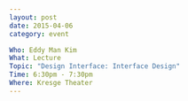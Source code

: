 ```yaml
---
layout: post
date: 2015-04-06
category: event

Who: Eddy Man Kim
What: Lecture
Topic: "Design Interface: Interface Design"
Time: 6:30pm - 7:30pm
Where: Kresge Theater
---
```

